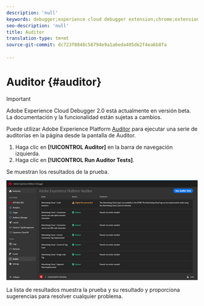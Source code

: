 ```yaml
---
description: 'null'
keywords: debugger;experience cloud debugger extension;chrome;extension;auditor;dtm;target
seo-description: 'null'
title: Auditor
translation-type: tm+mt
source-git-commit: dc723f0848c56794e9a1a6eda405de2f4ea6b8fa

---
```



# Auditor {#auditor}

> [!IMPORTANT]
>
> Adobe Experience Cloud Debugger 2.0 está actualmente en versión beta. La documentación y la funcionalidad están sujetas a cambios.

Puede utilizar Adobe Experience Platform [Auditor](https://docs.adobe.com/content/help/en/auditor/using/overview.html) para ejecutar una serie de auditorías en la página desde la pantalla de Auditor.

1. Haga clic en **[!UICONTROL Auditor]** en la barra de navegación izquierda.
1. Haga clic en **[!UICONTROL Run Auditor Tests]**.

Se muestran los resultados de la prueba.

![](assets/auditor-results.jpg)

La lista de resultados muestra la prueba y su resultado y proporciona sugerencias para resolver cualquier problema.